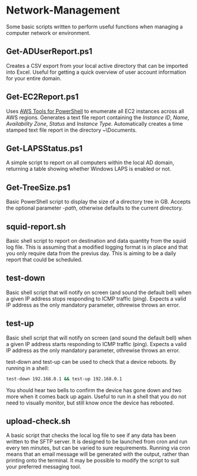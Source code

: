 # Network-Management
Some basic scripts written to perform useful functions when managing a computer network or environment.

## Get-ADUserReport.ps1
Creates a CSV export from your local active directory that can be imported into Excel. Useful for getting a quick overview of user account information for your entire domain.

## Get-EC2Report.ps1
Uses [AWS Tools for PowerShell](https://aws.amazon.com/powershell/) to enumerate all EC2 instances across all AWS regions. Generates a text file report containing the *Instance ID*, *Name*, *Availability Zone*, *Status* and *Instance Type*.  Automatically creates a time stamped text file report in the directory ~\Documents.

## Get-LAPSStatus.ps1
A simple script to report on all computers within the local AD domain, returning a table showing whether Windows LAPS is enabled or not.

## Get-TreeSize.ps1
Basic PowerShell script to display the size of a directory tree in GB. Accepts the optional parameter *-path*, otherwise defaults to the current directory.

## squid-report.sh
Basic shell script to report on destination and data quantity from the squid log file. This is assuming that a modified logging format is in place and that you only require data from the previus day. This is aiming to be a daily report that could be scheduled.

## test-down
Basic shell script that will notify on screen (and sound the default bell) when a given IP address stops responding to ICMP traffic (ping). Expects a valid IP address as the only mandatory parameter, othrewise throws an error.

## test-up
Basic shell script that will notify on screen (and sound the default bell) when a given IP address starts responding to ICMP traffic (ping). Expects a valid IP address as the only mandatory parameter, othrewise throws an error.

test-down and test-up can be used to check that a device reboots. By running in a shell:
``` sh
test-down 192.168.0.1 && test-up 192.168.0.1
```
You should hear two bells to confirm the device has gone down and two more when it comes back up again. Useful to run in a shell that you do not need to visually monitor, but still know once the device has rebooted.

## upload-check.sh
A basic script that checks the local log file to see if any data has been written to the SFTP server. It is designed to be launched from cron and run every ten minutes, but can be varied to sure requirements. Running via cron means that an email message will be generated with the output, rather than printing onto the terminal. It may be possible to modify the script to suit your preferred messaging tool.
